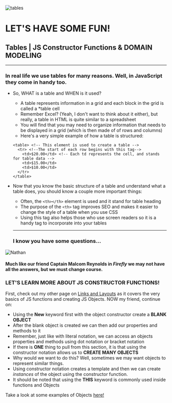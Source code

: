 ![tables](https://media.giphy.com/media/vXCnjyyQTzAFG/giphy.gif)
# LET'S HAVE SOME FUN! 
## Tables | JS Constructor Functions & DOMAIN MODELING
-------------------------

### In real life we use tables for many reasons. Well, in JavaScript they come in handy too. 
* So, WHAT is a table and WHEN is it used?
  * A table represents information in a grid and each block in the grid is called a *table cell
  * Remember Excel? (Yeah, I don't want to think about it either), but really, a table in HTML is quite similar to a spreadsheet
  * You will find that you may need to organize information that needs to be displayed in a grid (which is then made of of rows and columns)
  * Here's a very simple example of how a table is structured:

  ```
  <table> <!-- This element is used to create a table -->
    <tr> <!--The start of each row begins with this tag-->
      <td>$20.00</td> <!-- Each td represents the cell, and stands for table data -->
      <td>$15.00</td>
      <td>$10.00</td>
    </tr>
  </table>
  ```
* Now that you know the basic structure of a table and understand what a table does, you should know a couple more important things:
  * Often, the `<th></th>` element is used and it stand for table heading 
  * The purpose of the `<th>` tag improves SEO and makes it easier to change the style of a table when you use CSS
  * Using this tag also helps those who use screen readers so it is a handy tag to incorporate into your tables 

  --------------------
  ### I know you have some questions...
 ![Nathan](https://media.giphy.com/media/UvwI1X7XkbXq0/giphy.gif)
 #### Much like our friend Captain Malcom Reynolds in *Firefly* we may not have all the answers, but we must change course. 
 ### LET'S LEARN MORE ABOUT JS CONSTRUCTOR FUNCTIONS!

 First, check out my other page on [Links and Layouts](https://rivad2.github.io/reading-notes/201/class-04.html) as it covers the very basics of JS functions and creating JS Objects. NOW my friend, continue on:

 * Using the **New** keyword first with the object constructor create a **BLANK  OBJECT**
 * After the blank object is created we can then add our properties and methods to it
 * Remember, just like with literal notation, we can access an objects properties and methods using dot notation or bracket notation
 * If there is **ONE** thing to pull from this section, it is that using the constructor notation allows us to **CREATE MANY OBJECTS**
 * Why would we want to do this? Well, sometimes we may want objects to represent similar things. 
 * Using constructor notation creates a template and then we can create *instances* of the object using the constructor function. 
 * It should be noted that using the **THIS** keyword is commonly used inside functions and Objects

 Take a look at some examples of Objects [here!](https://developer.mozilla.org/en-US/docs/Web/JavaScript/Guide/Working_with_Objects)

 

 


  